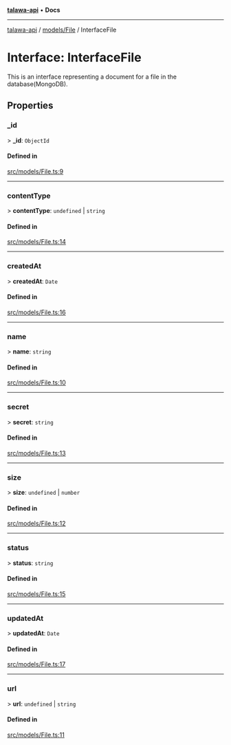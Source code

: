 [**talawa-api**](../../../README.md) • **Docs**

***

[talawa-api](../../../modules.md) / [models/File](../README.md) / InterfaceFile

# Interface: InterfaceFile

This is an interface representing a document for a file in the database(MongoDB).

## Properties

### \_id

\> **\_id**: `ObjectId`

#### Defined in

[src/models/File.ts:9](https://github.com/PalisadoesFoundation/talawa-api/blob/f9e8275b1ddff2d3edcec79ee3b37c07998f6cc3/src/models/File.ts#L9)

***

### contentType

\> **contentType**: `undefined` \| `string`

#### Defined in

[src/models/File.ts:14](https://github.com/PalisadoesFoundation/talawa-api/blob/f9e8275b1ddff2d3edcec79ee3b37c07998f6cc3/src/models/File.ts#L14)

***

### createdAt

\> **createdAt**: `Date`

#### Defined in

[src/models/File.ts:16](https://github.com/PalisadoesFoundation/talawa-api/blob/f9e8275b1ddff2d3edcec79ee3b37c07998f6cc3/src/models/File.ts#L16)

***

### name

\> **name**: `string`

#### Defined in

[src/models/File.ts:10](https://github.com/PalisadoesFoundation/talawa-api/blob/f9e8275b1ddff2d3edcec79ee3b37c07998f6cc3/src/models/File.ts#L10)

***

### secret

\> **secret**: `string`

#### Defined in

[src/models/File.ts:13](https://github.com/PalisadoesFoundation/talawa-api/blob/f9e8275b1ddff2d3edcec79ee3b37c07998f6cc3/src/models/File.ts#L13)

***

### size

\> **size**: `undefined` \| `number`

#### Defined in

[src/models/File.ts:12](https://github.com/PalisadoesFoundation/talawa-api/blob/f9e8275b1ddff2d3edcec79ee3b37c07998f6cc3/src/models/File.ts#L12)

***

### status

\> **status**: `string`

#### Defined in

[src/models/File.ts:15](https://github.com/PalisadoesFoundation/talawa-api/blob/f9e8275b1ddff2d3edcec79ee3b37c07998f6cc3/src/models/File.ts#L15)

***

### updatedAt

\> **updatedAt**: `Date`

#### Defined in

[src/models/File.ts:17](https://github.com/PalisadoesFoundation/talawa-api/blob/f9e8275b1ddff2d3edcec79ee3b37c07998f6cc3/src/models/File.ts#L17)

***

### url

\> **url**: `undefined` \| `string`

#### Defined in

[src/models/File.ts:11](https://github.com/PalisadoesFoundation/talawa-api/blob/f9e8275b1ddff2d3edcec79ee3b37c07998f6cc3/src/models/File.ts#L11)
